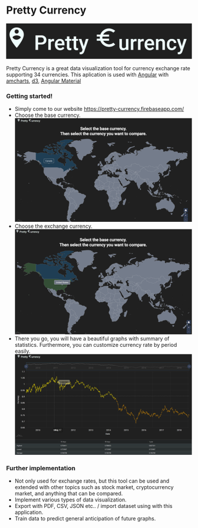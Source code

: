 
# Pretty Currency

[![Pretty Currency](static/logo.PNG)](https://pretty-currency.firebaseapp.com/)

Pretty Currency is a great data visualization tool for currency exchange rate supporting 34 currencies. 
This aplication is used with [Angular](https://angular.io/) with [amcharts](https://www.amcharts.com/), [d3](https://d3js.org/), [Angular Material](https://material.angular.io/)


### Getting started!

  - Simply come to our website https://pretty-currency.firebaseapp.com/
  - Choose the base currency.
![pic1](static/pic1.PNG)
  - Choose the exchange currency.
![pic2](static/pic2.PNG)
  - There you go, you will have a beautiful graphs with summary of statistics. Furthermore, you can customize currency rate by period easily.
![pic3](static/pic3.PNG)

### Further implementation
  - Not only used for exchange rates, but this tool can be used and extended with other topics such as stock market, cryptocurrency market, and anything that can be compared.
  - Implement various types of data visualization. 
  - Export with PDF, CSV, JSON etc.. / import dataset using with this application.
  - Train data to predict general anticipation of future graphs.

